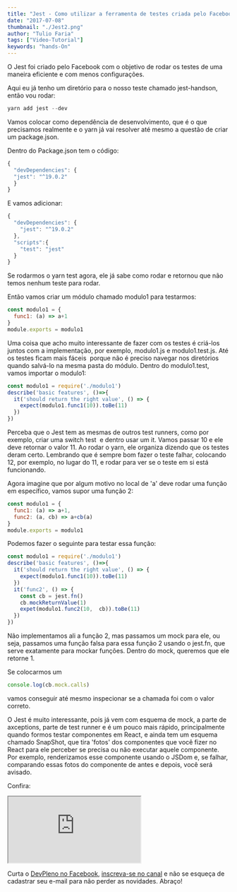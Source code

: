 ```yaml
---
title: "Jest - Como utilizar a ferramenta de testes criada pelo Facebook"
date: "2017-07-08"
thumbnail: "./Jest2.png"
author: "Tulio Faria"
tags: ["Video-Tutorial"]
keywords: "hands-On"
---
```



O Jest foi criado pelo Facebook com o objetivo de rodar os testes de uma maneira eficiente e com menos configurações. 

Aqui eu já tenho um diretório para o nosso teste chamado jest-handson, então vou rodar:

```js
yarn add jest --dev
```

Vamos colocar como dependência de desenvolvimento, que é o que precisamos realmente e o yarn já vai resolver até mesmo a questão de criar um package.json. 

Dentro do Package.json tem o código:

```jsx {numberLines: true}
{
  "devDependencies": {
  "jest": "^19.0.2"
  }
}
```

E vamos adicionar:

```jsx {numberLines: true}
{
  "devDependencies": {
    "jest": "^19.0.2"
  },
  "scripts":{
    "test": "jest"
  }
}
```

Se rodarmos o yarn test agora, ele já sabe como rodar e retornou que não temos nenhum teste para rodar. 

Então vamos criar um módulo chamado modulo1 para testarmos:

```jsx {numberLines: true}
const modulo1 = {
  func1: (a) => a+1
}
module.exports = modulo1
```

Uma coisa que acho muito interessante de fazer com os testes é criá-los juntos com a implementação, por exemplo, modulo1.js e modulo1.test.js. Até os testes ficam mais fáceis  porque não é preciso navegar nos diretórios quando salvá-lo na mesma pasta do módulo. Dentro do modulo1.test, vamos importar o modulo1:

```jsx {numberLines: true}
const modulo1 = require('./modulo1')
describe('basic features', ()=>{
  it('should return the right value', () => {
    expect(modulo1.func1(10)).toBe(11)
  })
})
```

Perceba que o Jest tem as mesmas de outros test runners, como por exemplo, criar uma switch test  e dentro usar um it. Vamos passar 10 e ele deve retornar o valor 11. Ao rodar o yarn, ele organiza dizendo que os testes deram certo. Lembrando que é sempre bom fazer o teste falhar, colocando 12, por exemplo, no lugar do 11, e rodar para ver se o teste em si está funcionando. 

Agora imagine que por algum motivo no local de 'a' deve rodar uma função em específico, vamos supor uma função 2:

```jsx {numberLines: true}
const modulo1 = {
  func1: (a) => a+1,
  func2: (a, cb) => a+cb(a)
}
module.exports = modulo1
```

Podemos fazer o seguinte para testar essa função:

```jsx {numberLines: true}
const modulo1 = require('./modulo1')
describe('basic features', ()=>{
  it('should return the right value', () => {
    expect(modulo1.func1(10)).toBe(11)
  })
  it('func2', () => {
    const cb = jest.fn()
    cb.mockReturnValue(1)
    expet(modulo1.func2(10,  cb)).toBe(11)
  })
})
```

Não implementamos ali a função 2, mas passamos um mock para ele, ou seja, passamos uma função falsa para essa função 2 usando o jest.fn, que serve exatamente para mockar funções. Dentro do mock, queremos que ele retorne 1. 

Se colocarmos um

```js
console.log(cb.mock.calls)
```

vamos conseguir até mesmo inspecionar se a chamada foi com o valor correto. 

O Jest é muito interessante, pois já vem com esquema de mock, a parte de axceptions, parte de test runner e é um pouco mais rápido, principalmente quando formos testar componentes em React, e ainda tem um esquema chamado SnapShot, que tira 'fotos' dos componentes que você fizer no React para ele perceber se precisa ou não executar aquele componente. Por exemplo, renderizamos esse componente usando o JSDom e, se falhar, comparando essas fotos do componente de antes e depois, você será avisado.


Confira: 

<div class="embed-responsive embed-responsive-16by9 mb-4">
  <iframe class="embed-responsive-item" src="https://www.youtube.com/embed/uRTKUjeua3g" allowfullscreen></iframe>
</div>

Curta o [DevPleno no Facebook](https://www.facebook.com/devpleno), [inscreva-se no canal](https://www.youtube.com/devplenocom) e não se esqueça de cadastrar seu e-mail para não perder as novidades. Abraço!
